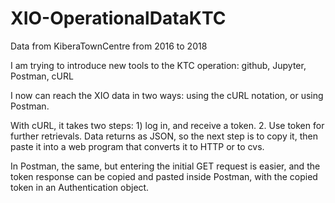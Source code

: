 # XIO-OperationalDataKTC
Data from KiberaTownCentre from 2016 to 2018

I am trying to introduce new tools to the KTC operation: github, Jupyter, Postman, cURL

I now can reach the XIO data in two ways: using the cURL notation, or using Postman.

With cURL, it takes two steps: 1) log in, and receive a token. 2. Use token for further retrievals.  Data returns as JSON, so the next step is to copy it, then paste it into a web program that converts it to HTTP or to cvs.

In Postman, the same, but entering the initial GET request is easier, and the token response can be copied and pasted inside Postman, with the copied token in an Authentication object.
